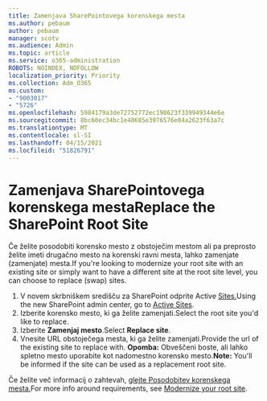 ```yaml
---
title: Zamenjava SharePointovega korenskega mesta
ms.author: pebaum
author: pebaum
manager: scotv
ms.audience: Admin
ms.topic: article
ms.service: o365-administration
ROBOTS: NOINDEX, NOFOLLOW
localization_priority: Priority
ms.collection: Adm_O365
ms.custom:
- "9003017"
- "5726"
ms.openlocfilehash: 5984179a3de72752772ec198623f339949344e6e
ms.sourcegitcommit: 8bc60ec34bc1e40685e3976576e04a2623f63a7c
ms.translationtype: MT
ms.contentlocale: sl-SI
ms.lasthandoff: 04/15/2021
ms.locfileid: "51826791"
---
```

# <a name="replace-the-sharepoint-root-site"></a><span data-ttu-id="57921-102">Zamenjava SharePointovega korenskega mesta</span><span class="sxs-lookup"><span data-stu-id="57921-102">Replace the SharePoint Root Site</span></span>
<span data-ttu-id="57921-103">Če želite posodobiti korensko mesto z obstoječim mestom ali pa preprosto želite imeti drugačno mesto na korenski ravni mesta, lahko zamenjate (zamenjate) mesta.</span><span class="sxs-lookup"><span data-stu-id="57921-103">If you're looking to modernize your root site with an existing site or simply want to have a different site at the root site level, you can choose to replace (swap) sites.</span></span>

1. <span data-ttu-id="57921-104">V novem skrbniškem središču za SharePoint odprite Active [Sites.](https://admin.microsoft.com/sharepoint?page=siteManagement&modern=true)</span><span class="sxs-lookup"><span data-stu-id="57921-104">Using the new SharePoint admin center, go to [Active Sites](https://admin.microsoft.com/sharepoint?page=siteManagement&modern=true).</span></span>
2. <span data-ttu-id="57921-105">Izberite korensko mesto, ki ga želite zamenjati.</span><span class="sxs-lookup"><span data-stu-id="57921-105">Select the root site you'd like to replace.</span></span>
3. <span data-ttu-id="57921-106">Izberite **Zamenjaj mesto**.</span><span class="sxs-lookup"><span data-stu-id="57921-106">Select **Replace site**.</span></span>
4. <span data-ttu-id="57921-107">Vnesite URL obstoječega mesta, ki ga želite zamenjati.</span><span class="sxs-lookup"><span data-stu-id="57921-107">Provide the url of the existing site to replace with.</span></span> <span data-ttu-id="57921-108">**Opomba:** Obveščeni boste, ali lahko spletno mesto uporabite kot nadomestno korensko mesto.</span><span class="sxs-lookup"><span data-stu-id="57921-108">**Note:** You'll be informed if the site can be used as a replacement root site.</span></span>

<span data-ttu-id="57921-109">Če želite več informacij o zahtevah, [glejte Posodobitev korenskega mesta.](https://docs.microsoft.com/sharepoint/modern-root-site)</span><span class="sxs-lookup"><span data-stu-id="57921-109">For more info around requirements, see [Modernize your root site](https://docs.microsoft.com/sharepoint/modern-root-site).</span></span>

